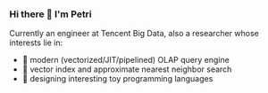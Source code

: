 ### Hi there 👋 I'm Petri

Currently an engineer at Tencent Big Data, also a researcher whose interests lie in:
- 🔭 modern (vectorized/JIT/pipelined) OLAP query engine
- 🌱 vector index and approximate nearest neighbor search
- 🤔 designing interesting toy programming languages

<!--
**petrizhang/petrizhang** is a ✨ _special_ ✨ repository because its `README.md` (this file) appears on your GitHub profile.

Here are some ideas to get you started:

- 🔭 I’m currently working on ...
- 🌱 I’m currently learning ...
- 👯 I’m looking to collaborate on ...
- 🤔 I’m looking for help with ...
- 💬 Ask me about ...
- 📫 How to reach me: ...
- 😄 Pronouns: ...
- ⚡ Fun fact: ...
-->
